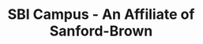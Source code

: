 ---
layout: repo
title: "SBI Campus - An Affiliate of Sanford-Brown"
id: 20950
permalink: repos/20950/
---